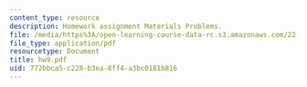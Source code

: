 ```yaml
---
content_type: resource
description: Homework assignment Materials Problems.
file: /media/https%3A/open-learning-course-data-rc.s3.amazonaws.com/22-39-integration-of-reactor-design-operations-and-safety-fall-2006/772bbca5c228b3ea8ff4a3bc0181b816_hw9.pdf
file_type: application/pdf
resourcetype: Document
title: hw9.pdf
uid: 772bbca5-c228-b3ea-8ff4-a3bc0181b816
---
```

